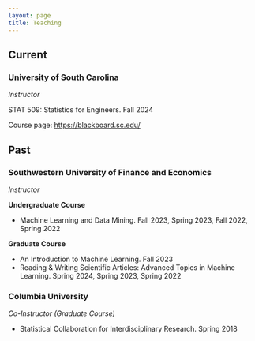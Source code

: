 ```yaml
---
layout: page
title: Teaching
---
```

## Current
### University of South Carolina
*Instructor*

STAT 509: Statistics for Engineers. Fall 2024

Course page: https://blackboard.sc.edu/

## Past
### Southwestern University of Finance and Economics
*Instructor*

**Undergraduate Course** 
- Machine Learning and Data Mining. Fall 2023, Spring 2023, Fall 2022, Spring 2022

**Graduate Course** 
- An Introduction to Machine Learning. Fall 2023
- Reading & Writing Scientific Articles: Advanced Topics in Machine Learning. Spring 2024, Spring 2023, Spring 2022



### Columbia University
*Co-Instructor (Graduate Course)*
- Statistical Collaboration for Interdisciplinary Research. Spring 2018


